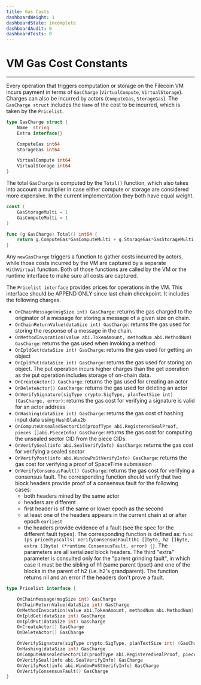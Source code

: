 ```yaml
---
title: Gas Costs
dashboardWeight: 1
dashboardState: incomplete
dashboardAudit: 0
dashboardTests: 0
---
```


# VM Gas Cost Constants
---

Every operation that triggers computation or storage on the Filecoin VM incurs payment in terms of `GasCharge` (`VirtualCompute`, `VirtualStorage`). Charges can also be incurred by actors (`ComputeGas`, `StorageGas`). The `GasCharge struct` includes the `Name` of the cost to be incurred, which is taken by the `Pricelist`.

```go
type GasCharge struct {
	Name  string
	Extra interface{}

	ComputeGas int64
	StorageGas int64

	VirtualCompute int64
	VirtualStorage int64
}
```

The total `GasCharge` is computed by the `Total()` function, which also takes into account a multiplier in case either compute or storage are considered more expensive. In the current implementation they both have equal weight.


```go
const (
	GasStorageMulti = 1
	GasComputeMulti = 1
)

func (g GasCharge) Total() int64 {
	return g.ComputeGas*GasComputeMulti + g.StorageGas*GasStorageMulti
}
```

Any `newGasCharge` triggers a function to gather costs incurred by actors, while those costs incurred by the VM are captured by a separate `WithVirtual` function. Both of those functions are called by the VM or the runtime interface to make sure all costs are captured.


The `Pricelist interface` provides prices for operations in the VM. This interface should be APPEND ONLY since last chain checkpoint. It includes the following charges.

- `OnChainMessage(msgSize int) GasCharge`: returns the gas charged to the originator of a message for storing a message of a given size on chain.
- `OnChainReturnValue(dataSize int) GasCharge`: returns the gas used for storing the response of a message in the chain.
- `OnMethodInvocation(value abi.TokenAmount, methodNum abi.MethodNum) GasCharge`: returns the gas used when invoking a method.
- `OnIpldGet(dataSize int) GasCharge`: returns the gas used for getting an object
- `OnIpldPut(dataSize int) GasCharge`: returns the gas used for storing an object. The put operation incurs higher charges than the get operation as the put operation includes storage of on-chain data.
- `OnCreateActor() GasCharge`: returns the gas used for creating an actor
- `OnDeleteActor() GasCharge`: returns the gas used for deleting an actor
- `OnVerifySignature(sigType crypto.SigType, planTextSize int) (GasCharge, error)`: returns the gas cost for verifying a signature is valid for an actor address
- `OnHashing(dataSize int) GasCharge`: returns the gas cost of hashing input data using `HashBlake2b`
- `OnComputeUnsealedSectorCid(proofType abi.RegisteredSealProof, pieces []abi.PieceInfo) GasCharge`: returns the gas cost for computing the unsealed sector CID from the piece CIDs.
- `OnVerifySeal(info abi.SealVerifyInfo) GasCharge`: returns the gas cost for verifying a sealed sector
- `OnVerifyPost(info abi.WindowPoStVerifyInfo) GasCharge`: returns the gas cost for verifying a proof of SpaceTime submission
- `OnVerifyConsensusFault() GasCharge`: returns the gas cost for verifying a consensus fault. The corresponding function should verify that two block headers provide proof of a consensus fault for the following cases:
	- both headers mined by the same actor
	- headers are different
	- first header is of the same or lower epoch as the second
	- at least one of the headers appears in the current chain at or after epoch `earliest`
	- the headers provide evidence of a fault (see the spec for the different fault types).
	The corresponding function is defined as: `func (ps pricedSyscalls) VerifyConsensusFault(h1 []byte, h2 []byte, extra []byte) (*runtime.ConsensusFault, error) {}`. The parameters are all serialized block headers. The third "extra" parameter is 	consulted only for the "parent grinding fault", in which case it must be the sibling of h1 (same parent tipset) and one of the blocks in the parent of h2 (i.e. h2's grandparent).
	The function returns nil and an error if the headers don't prove a fault.



```go
type Pricelist interface {

	OnChainMessage(msgSize int) GasCharge
	OnChainReturnValue(dataSize int) GasCharge
	OnMethodInvocation(value abi.TokenAmount, methodNum abi.MethodNum) GasCharge
	OnIpldGet(dataSize int) GasCharge
	OnIpldPut(dataSize int) GasCharge
	OnCreateActor() GasCharge
	OnDeleteActor() GasCharge

	OnVerifySignature(sigType crypto.SigType, planTextSize int) (GasCharge, error)
	OnHashing(dataSize int) GasCharge
	OnComputeUnsealedSectorCid(proofType abi.RegisteredSealProof, pieces []abi.PieceInfo) GasCharge
	OnVerifySeal(info abi.SealVerifyInfo) GasCharge
	OnVerifyPost(info abi.WindowPoStVerifyInfo) GasCharge
	OnVerifyConsensusFault() GasCharge
}
```

